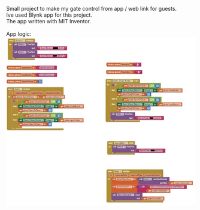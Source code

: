 Small project to make my gate control from app / web link for guests.
<br>
Ive used Blynk app for this project.
<br>
The app written with MIT Inventor.
<br>
<br>
App logic:
<br>
<img src="https://github.com/Yogranov/SmartGate/blob/master/REAME_MEDIA/inventor.jpg" width="600" height="450" />

